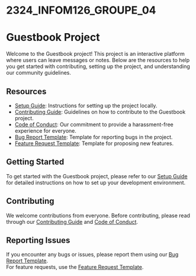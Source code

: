 # 2324_INFOM126_GROUPE_04

# Guestbook Project

Welcome to the Guestbook project! This project is an interactive platform where users can leave messages or notes. Below are the resources to help you get started with contributing, setting up the project, and understanding our community guidelines.

## Resources

- [Setup Guide](.github/SETUP_GUIDE.md): Instructions for setting up the project locally.
- [Contributing Guide](.github/CONTRIBUTING.md): Guidelines on how to contribute to the Guestbook project.
- [Code of Conduct](.github/SIMPLE_CODE_OF_CONDUCT.md): Our commitment to provide a harassment-free experience for everyone.
- [Bug Report Template](.github/BUG_REPORT_TEMPLATE.md): Template for reporting bugs in the project.
- [Feature Request Template](.github/FEATURE_REQUEST_TEMPLATE.md): Template for proposing new features.

## Getting Started

To get started with the Guestbook project, please refer to our [Setup Guide](.github/SETUP_GUIDE.md) for detailed instructions on how to set up your development environment.

## Contributing

We welcome contributions from everyone. Before contributing, please read through our [Contributing Guide](.github/CONTRIBUTOR.md) and [Code of Conduct](.github/CODE_OF_CONDUCT.md).

## Reporting Issues

If you encounter any bugs or issues, please report them using our [Bug Report Template](.github/BUG_REPORT_TEMPLATE.md).\
For feature requests, use the [Feature Request Template](.github/FEATURE_REQUEST_TEMPLATE.md).

